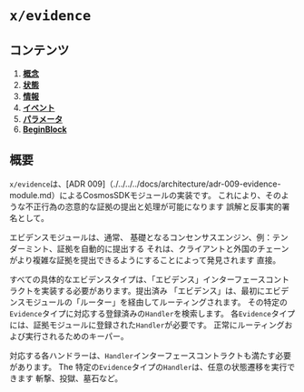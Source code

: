 # `x/evidence`

## コンテンツ

<!-- コンテンツ -->

1. **[概念](01_concepts.md)**
2. **[状態](02_state.md)**
3. **[情報](03_messages.md)**
4. **[イベント](04_events.md)**
5. **[パラメータ](05_params.md)**
6. **[BeginBlock](06_begin_block.md)**

## 概要

`x/evidence`は、[ADR 009]（./../../../docs/architecture/adr-009-evidence-module.md）によるCosmosSDKモジュールの実装です。
これにより、そのような不正行為の恣意的な証拠の提出と処理が可能になります
誤解と反事実的署名として。

エビデンスモジュールは、通常、
基礎となるコンセンサスエンジン、例：テンダーミント、証拠を自動的に提出する
それは、クライアントと外国のチェーンがより複雑な証拠を提出できるようにすることによって発見されます
直接。

すべての具体的なエビデンスタイプは、「エビデンス」インターフェースコントラクトを実装する必要があります。提出済み
「エビデンス」は、最初にエビデンスモジュールの「ルーター」を経由してルーティングされます。
その特定の`Evidence`タイプに対応する登録済みの`Handler`を検索します。
各`Evidence`タイプには、証拠モジュールに登録された`Handler`が必要です。
正常にルーティングおよび実行されるためのキーパー。

対応する各ハンドラーは、`Handler`インターフェースコントラクトも満たす必要があります。 The
特定の`Evidence`タイプの`Handler`は、任意の状態遷移を実行できます
斬撃、投獄、墓石など。